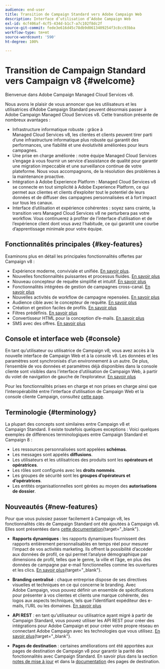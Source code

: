 ```yaml
---
audience: end-user
title: Transition de Campaign Standard vers Adobe Campaign Web
description: Interface d’utilisation d’Adobe Campaign Web
exl-id: 4cf406af-4cf5-434d-b1c7-a7c102f8dc2f
source-git-commit: fede3e616d45c78db9d0613409254f3c8cc93bba
workflow-type: tm+mt
source-wordcount: '590'
ht-degree: 100%

---
```


# Transition de Campaign Standard vers Campaign v8 {#welcome}

<!--
We are thrilled to annonce that you, as a Campaign Standard user, can now benefit from the new version of Adobe Campaign Web User Interface. The migration is seemless and will allow you to use all the intuitive features designed to simplify the creation of personalized cross-channel campaigns. Campaign Web User Interface also brings a connected canvas with Adobe Experience Platform for a unified experience.
-->

Bienvenue dans Adobe Campaign Managed Cloud Services v8.

Nous avons le plaisir de vous annoncer que les utilisateurs et les utilisatrices d’Adobe Campaign Standard peuvent désormais passer à Adobe Campaign Managed Cloud Services v8. Cette transition présente de nombreux avantages :

* Infrastructure informatique robuste : grâce à Managed Cloud Services v8, les clientes et clients peuvent tirer parti d’une infrastructure informatique plus robuste qui garantit des performances, une fiabilité et une évolutivité améliorées pour leurs campagnes.
* Une prise en charge améliorée : notre équipe Managed Cloud Services s’engage à vous fournir un service d’assistance de qualité pour garantir une migration impeccable et une surveillance continue de votre plateforme. Nous vous accompagnons, de la résolution des problèmes à la maintenance proactive.
* Intégration à Adobe Experience Platform : Managed Cloud Services v8 se connecte en tout simplicité à Adobe Experience Platform, ce qui permet aux clientes et clients d’exploiter tout le potentiel de leurs données et de diffuser des campagnes personnalisées et à fort impact sur tous les canaux.
* Interface d’utilisation et expérience cohérentes : soyez sans crainte, la transition vers Managed Cloud Services v8 ne perturbera pas votre workflow. Vous continuerez à profiter de l’interface d’utilisation et de l’expérience client dont vous avez l’habitude, ce qui garantit une courbe d’apprentissage minimale pour votre équipe.

<!--
As a Campaign Standard user, we now offer you a way to migrate to Adobe Campaign v8. You will benefit from both the new Campaign Web interface and the v8 console.
-->

## Fonctionnalités principales {#key-features}

Examinons plus en détail les principales fonctionnalités offertes par Campaign v8 :

* Expérience moderne, conviviale et unifiée. [En savoir plus](../get-started/connect-to-campaign.md).
* Nouvelles fonctionnalités puissantes et processus fluides. [En savoir plus](../get-started/user-interface.md)
* Nouveau concepteur de requête simplifié et intuitif. [En savoir plus](../query/query-modeler-overview.md)
* Fonctionnalités intégrées de gestion de campagnes cross-canal. [En savoir plus](../msg/gs-messages.md)
* Nouvelles activités de workflow de campagne repensées. [En savoir plus](../workflows/gs-workflows.md)
* Audience cible avec le concepteur de requête. [En savoir plus](../query/query-modeler-overview.md)
* Création et gestion faciles de profils. [En savoir plus](../audience/about-recipients.md)
* Filtres prédéfinis. [En savoir plus](../get-started/predefined-filters.md)
* Convertisseur HTML pour la conception d’e-mails. [En savoir plus](../email/existing-content.md)
* SMS avec des offres. [En savoir plus](../msg/offers.md)

## Console et interface web {#console}

En tant qu’utilisateur ou utilisatrice de Campaign v8, vous avez accès à la nouvelle interface de Campaign Web et à la console v8. Les données et les paramètres sont synchronisés d’un environnement à un autre. De plus, l’ensemble de vos données et paramètres déjà disponibles dans la console cliente sont visibles dans l’interface d’utilisation de Campaign Web, à partir du volet de navigation de gauche de l’explorateur. [En savoir plus](../get-started/user-interface.md#user-interface-explorer)

Pour les fonctionnalités prises en charge et non prises en charge ainsi que l’interopérabilité entre l’interface d’utilisation de Campaign Web et la console cliente Campaign, consultez [cette page](../get-started/capability-matrix.md).

## Terminologie {#terminology}

La plupart des concepts sont similaires entre Campaign v8 et Campaign Standard. Il existe toutefois quelques exceptions : Voici quelques exemples de différences terminologiques entre Campaign Standard et Campaign 8 :

<!--
* Profiles are **Recipients** in the console. [Learn more](../audience/gs-audiences-recipients.md).
* Test profiles are **Seed addresses**. [Learn more](../preview-test/test-deliveries.md).
* The delivery preparation is the **Delivery analysis**. [Learn more](../monitor/prepare-send.md).
* Audiences are **Lists**. [Learn more](../audience/gs-audiences-recipients.md).
-->

* Les ressources personnalisées sont appelées **schémas**.
* Les messages sont appelés **diffusions**.
* Les utilisateurs et les utilisatrices des produits sont les **opérateurs et opératrices**.
* Les rôles sont configurés avec les **droits nommés**.
* Les groupes de sécurité sont les **groupes d’opérateurs et d’opératrices**.
* Les entités organisationnelles sont gérées au moyen des **autorisations de dossier**.

## Nouveautés {#new-features}

Pour que vous puissiez passer facilement à Campaign v8, les fonctionnalités clés de Campaign Standard ont été ajoutées à Campaign v8. Elles sont présentées dans [cette documentation](https://experienceleague.adobe.com/docs/experience-cloud/campaign/campaign-standard-migration-home.html?lang=fr){target="_blank"}.

* **Rapports dynamiques** : les rapports dynamiques fournissent des rapports entièrement personnalisables en temps réel pour mesurer l’impact de vos activités marketing. Ils offrent la possibilité d’accéder aux données de profil, ce qui permet l’analyse démographique par dimensions de profil, telles que le genre, la ville et l’âge, en plus des données de campagne par e-mail fonctionnelles comme les ouvertures et les clics. [En savoir plus](https://experienceleague.adobe.com/docs/experience-cloud/campaign/reporting/get-started-reporting.html?lang=fr){target="_blank"}.

* **Branding centralisé** : chaque entreprise dispose de ses directives visuelles et techniques en ce qui concerne le branding. Avec Adobe Campaign, vous pouvez définir un ensemble de spécifications pour présenter à vos clientes et clients une marque cohérente, des logos aux aspects techniques, tels que l’identifiant expéditeur des e-mails, l’URL ou les domaines. [En savoir plus](https://experienceleague.adobe.com/docs/experience-cloud/campaign/branding/branding-gs.html?lang=fr)

* **API REST** : en tant qu’utilisateur ou utilisatrice ayant migré à partir de Campaign Standard, vous pouvez utiliser les API REST pour créer des intégrations pour Adobe Campaign et pour créer votre propre réseau en connectant Adobe Campaign avec les technologies que vous utilisez. [En savoir plus](https://experienceleague.adobe.com/docs/experience-cloud/campaign/apis/get-started-apis.html?lang=fr){target="_blank"}.

* **Pages de destination** : certaines améliorations ont été apportées aux pages de destination de Campaign v8 pour garantir la parité des fonctionnalités avec Campaign Standard. En savoir plus dans la section [notes de mise à jour](../rn/release-notes.md#new-24-4) et dans la [documentation](../landing-pages/get-started-lp.md) des pages de destination.

<!--
* Delivery Alerting: In addition to viewing notifications directly in Campaign, Adobe Campaign also provides an email alerting system to trigger email alerts to users or external stakeholders of important system activities. Create, manage, and receive customizable alerts and dashboards to keep track of delivery successes or failures. Adobe Campaign Delivery Alerting boosts efficiency by keeping all involved Adobe Campaign users in a company automatically informed about the delivery execution status, via email and dashboard. 

* Landing Pages: Landing pages are web forms that can be used to capture information on your audiences, offer subscriptions to a service, display data and grow your database. Landing pages can also be used for acquiring or updating existing profiles, and to set up a double opt-in mechanism, allowing you to to protect the platform from wrong or invalid email addresses, or spambots. [Learn more](../landing-pages/get-started-lp.md)
-->
